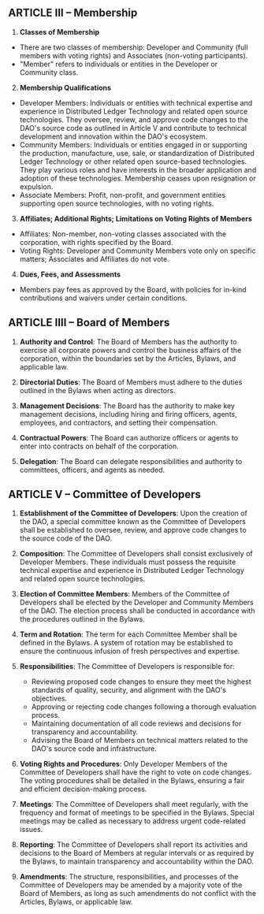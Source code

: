 


## ARTICLE III – Membership

1. **Classes of Membership**
- There are two classes of membership: Developer and Community (full members with voting rights) and Associates (non-voting participants).
- "Member" refers to individuals or entities in the Developer or Community class.

2. **Membership Qualifications**
- Developer Members: Individuals or entities with technical expertise and experience in Distributed Ledger Technology and related open source technologies. They oversee, review, and approve code changes to the DAO's source code as outlined in Article V and contribute to technical development and innovation within the DAO's ecosystem.
- Community Members: Individuals or entities engaged in or supporting the production, manufacture, use, sale, or standardization of Distributed Ledger Technology or other related open source-based technologies. They play various roles and have interests in the broader application and adoption of these technologies. Membership ceases upon resignation or expulsion.
- Associate Members: Profit, non-profit, and government entities supporting open source technologies, with no voting rights.

3. **Affiliates; Additional Rights; Limitations on Voting Rights of Members**
- Affiliates: Non-member, non-voting classes associated with the corporation, with rights specified by the Board.
- Voting Rights: Developer and Community Members vote only on specific matters; Associates and Affiliates do not vote.

4. **Dues, Fees, and Assessments**
- Members pay fees as approved by the Board, with policies for in-kind contributions and waivers under certain conditions.

## ARTICLE IIII – Board of Members

1. **Authority and Control**: The Board of Members has the authority to exercise all corporate powers and control the business affairs of the corporation, within the boundaries set by the Articles, Bylaws, and applicable law.

2. **Directorial Duties**: The Board of Members must adhere to the duties outlined in the Bylaws when acting as directors.

3. **Management Decisions**: The Board has the authority to make key management decisions, including hiring and firing officers, agents, employees, and contractors, and setting their compensation.

4. **Contractual Powers**: The Board can authorize officers or agents to enter into contracts on behalf of the corporation.

5. **Delegation**: The Board can delegate responsibilities and authority to committees, officers, and agents as needed.

## ARTICLE V – Committee of Developers

1. **Establishment of the Committee of Developers**: Upon the creation of the DAO, a special committee known as the Committee of Developers shall be established to oversee, review, and approve code changes to the source code of the DAO.

2. **Composition**: The Committee of Developers shall consist exclusively of Developer Members. These individuals must possess the requisite technical expertise and experience in Distributed Ledger Technology and related open source technologies.

3. **Election of Committee Members**: Members of the Committee of Developers shall be elected by the Developer and Community Members of the DAO. The election process shall be conducted in accordance with the procedures outlined in the Bylaws.

4. **Term and Rotation**: The term for each Committee Member shall be defined in the Bylaws. A system of rotation may be established to ensure the continuous infusion of fresh perspectives and expertise.

5. **Responsibilities**: The Committee of Developers is responsible for:
   - Reviewing proposed code changes to ensure they meet the highest standards of quality, security, and alignment with the DAO's objectives.
   - Approving or rejecting code changes following a thorough evaluation process.
   - Maintaining documentation of all code reviews and decisions for transparency and accountability.
   - Advising the Board of Members on technical matters related to the DAO's source code and infrastructure.

6. **Voting Rights and Procedures**: Only Developer Members of the Committee of Developers shall have the right to vote on code changes. The voting procedures shall be detailed in the Bylaws, ensuring a fair and efficient decision-making process.

7. **Meetings**: The Committee of Developers shall meet regularly, with the frequency and format of meetings to be specified in the Bylaws. Special meetings may be called as necessary to address urgent code-related issues.

8. **Reporting**: The Committee of Developers shall report its activities and decisions to the Board of Members at regular intervals or as required by the Bylaws, to maintain transparency and accountability within the DAO.

9. **Amendments**: The structure, responsibilities, and processes of the Committee of Developers may be amended by a majority vote of the Board of Members, as long as such amendments do not conflict with the Articles, Bylaws, or applicable law.
